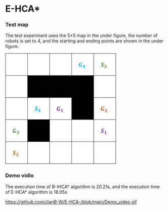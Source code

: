 # E-HCA*

### Test map
The test experiment uses the 5×5 map in the under figure, the number of robots is set to 4, and the starting and ending points are shown in the under figure.

![image](https://github.com/JianB-W/E-HCA-/blob/main/Demo(1).png)

### Demo vidio
The execution time of B-IHCA* algorithm is 20.21s, and the execution time of E-HCA* algorithm is 18.05s

https://github.com/JianB-W/E-HCA-/blob/main/Demo_video.gif

